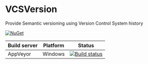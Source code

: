 # VCSVersion
Provide Semantic versioning using Version Control System history

[![NuGet](https://img.shields.io/nuget/v/Cake.HgVersion.svg)](https://www.nuget.org/packages/VCSVersion)

| Build server                | Platform     | Status                                                                                                                    |
|-----------------------------|--------------|---------------------------------------------------------------------------------------------------------------------------|
| AppVeyor                    | Windows      | [![Build status](https://ci.appveyor.com/api/projects/status/rcf12mbwb4ey3507?svg=true)](https://ci.appveyor.com/project/VCipher/vcsversion) |
